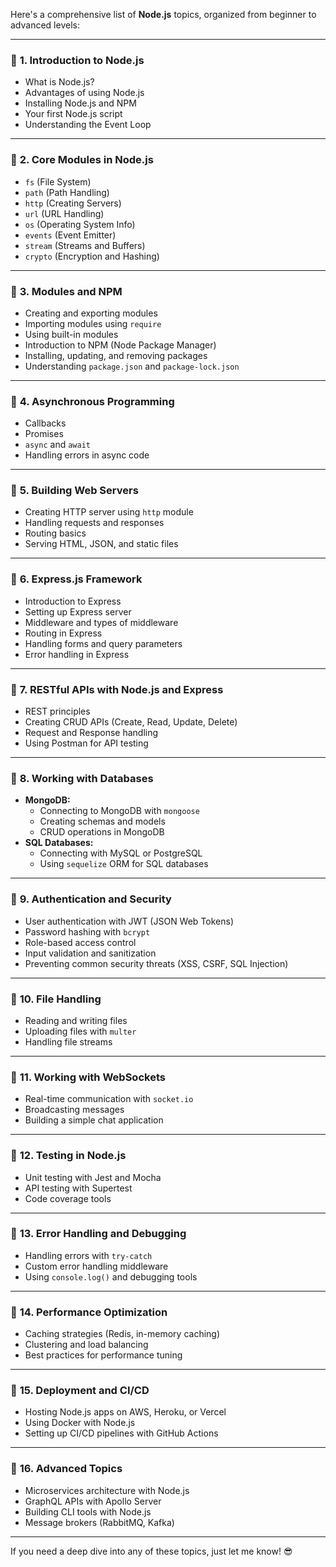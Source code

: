 Here's a comprehensive list of **Node.js** topics, organized from beginner to advanced levels:

---

### 🔹 **1. Introduction to Node.js**

- What is Node.js?
- Advantages of using Node.js
- Installing Node.js and NPM
- Your first Node.js script
- Understanding the Event Loop

---

### 🔹 **2. Core Modules in Node.js**

- `fs` (File System)
- `path` (Path Handling)
- `http` (Creating Servers)
- `url` (URL Handling)
- `os` (Operating System Info)
- `events` (Event Emitter)
- `stream` (Streams and Buffers)
- `crypto` (Encryption and Hashing)

---

### 🔹 **3. Modules and NPM**

- Creating and exporting modules
- Importing modules using `require`
- Using built-in modules
- Introduction to NPM (Node Package Manager)
- Installing, updating, and removing packages
- Understanding `package.json` and `package-lock.json`

---

### 🔹 **4. Asynchronous Programming**

- Callbacks
- Promises
- `async` and `await`
- Handling errors in async code

---

### 🔹 **5. Building Web Servers**

- Creating HTTP server using `http` module
- Handling requests and responses
- Routing basics
- Serving HTML, JSON, and static files

---

### 🔹 **6. Express.js Framework**

- Introduction to Express
- Setting up Express server
- Middleware and types of middleware
- Routing in Express
- Handling forms and query parameters
- Error handling in Express

---

### 🔹 **7. RESTful APIs with Node.js and Express**

- REST principles
- Creating CRUD APIs (Create, Read, Update, Delete)
- Request and Response handling
- Using Postman for API testing

---

### 🔹 **8. Working with Databases**

- **MongoDB:**
  - Connecting to MongoDB with `mongoose`
  - Creating schemas and models
  - CRUD operations in MongoDB
- **SQL Databases:**
  - Connecting with MySQL or PostgreSQL
  - Using `sequelize` ORM for SQL databases

---

### 🔹 **9. Authentication and Security**

- User authentication with JWT (JSON Web Tokens)
- Password hashing with `bcrypt`
- Role-based access control
- Input validation and sanitization
- Preventing common security threats (XSS, CSRF, SQL Injection)

---

### 🔹 **10. File Handling**

- Reading and writing files
- Uploading files with `multer`
- Handling file streams

---

### 🔹 **11. Working with WebSockets**

- Real-time communication with `socket.io`
- Broadcasting messages
- Building a simple chat application

---

### 🔹 **12. Testing in Node.js**

- Unit testing with Jest and Mocha
- API testing with Supertest
- Code coverage tools

---

### 🔹 **13. Error Handling and Debugging**

- Handling errors with `try-catch`
- Custom error handling middleware
- Using `console.log()` and debugging tools

---

### 🔹 **14. Performance Optimization**

- Caching strategies (Redis, in-memory caching)
- Clustering and load balancing
- Best practices for performance tuning

---

### 🔹 **15. Deployment and CI/CD**

- Hosting Node.js apps on AWS, Heroku, or Vercel
- Using Docker with Node.js
- Setting up CI/CD pipelines with GitHub Actions

---

### 🔹 **16. Advanced Topics**

- Microservices architecture with Node.js
- GraphQL APIs with Apollo Server
- Building CLI tools with Node.js
- Message brokers (RabbitMQ, Kafka)

---

If you need a deep dive into any of these topics, just let me know! 😎
